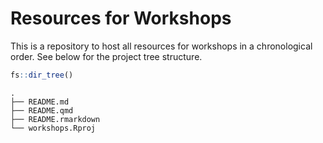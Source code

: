 Resources for Workshops
================

This is a repository to host all resources for workshops in a
chronological order. See below for the project tree structure.

``` r
fs::dir_tree()
```

    .
    ├── README.md
    ├── README.qmd
    ├── README.rmarkdown
    └── workshops.Rproj
